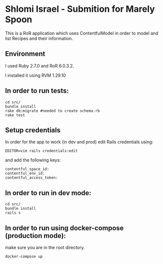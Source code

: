 # Shlomi Israel - Submition for Marely Spoon

This is a RoR application which uses ContentfulModel in order to model and list
Recipes and their information.

## Environment

I used Ruby 2.7.0 and RoR 6.0.3.2.

I installed it using RVM 1.29.10

## In order to run tests:

```
cd src/
bundle install
rake db:migrate #needed to create schema.rb
rake test
```

## Setup credentials

In order for the app to work (in dev and prod) edit Rails credentials using:

```
EDITOR=vim rails credentials:edit
```

and add the following keys:

```
contentful_space_id:
contentful_env_id:
contentful_access_token:
```

## In order to run in dev mode:

```
cd src/
bundle install
rails s
```

## In order to run using docker-compose (production mode):

make sure you are in the root directory.

```
docker-compose up
```

